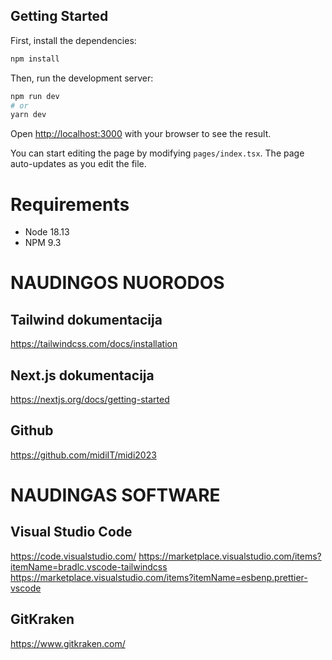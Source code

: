 ## Getting Started

First, install the dependencies:
```bash
npm install
```

Then, run the development server:

```bash
npm run dev
# or
yarn dev
```

Open [http://localhost:3000](http://localhost:3000) with your browser to see the result.

You can start editing the page by modifying `pages/index.tsx`. The page auto-updates as you edit the file.

# Requirements

* Node 18.13
* NPM 9.3

# NAUDINGOS NUORODOS

## Tailwind dokumentacija
https://tailwindcss.com/docs/installation

## Next.js dokumentacija
https://nextjs.org/docs/getting-started

## Github
https://github.com/midiIT/midi2023

# NAUDINGAS SOFTWARE

## Visual Studio Code
https://code.visualstudio.com/
https://marketplace.visualstudio.com/items?itemName=bradlc.vscode-tailwindcss
https://marketplace.visualstudio.com/items?itemName=esbenp.prettier-vscode

## GitKraken
https://www.gitkraken.com/



